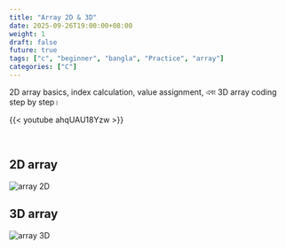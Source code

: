 ```yaml
---
title: "Array 2D & 3D"
date: 2025-09-26T19:00:00+08:00
weight: 1
draft: false
future: true
tags: ["c", "beginner", "bangla", "Practice", "array"]
categories: ["C"]
---
```


2D array basics, index calculation, value assignment, এবং 3D array coding step by step।

{{< youtube  ahqUAU18Yzw >}}

<br>

## 2D array

![array 2D](/yt/images/array2.svg)

## 3D array

![array 3D](/yt/images/array3.svg)
